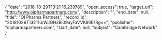 {
  "date": "2018-10-29T13:21:16.239789", 
  "open_access": true, 
  "target_url": "http://www.oipharmapartners.com/", 
  "description": "", 
  "end_date": null, 
  "title": "OI Pharma Partners", 
  "record_id": "20181029T132116/WJGH3Bi09ayFaVVK90E1Rg==", 
  "publisher": "oipharmapartners.com", 
  "start_date": null, 
  "subject": "Cambridge Network"
}

